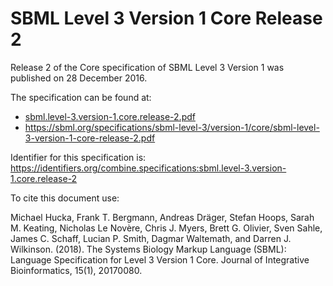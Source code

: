 # SBML Level 3 Version 1 Core Release 2
Release 2 of the Core specification of SBML Level 3 Version 1 was published on 28 December 2016. 

The specification can be found at:

* [sbml.level-3.version-1.core.release-2.pdf](./files/sbml.level-3.version-1.core.release-2.pdf)
* https://sbml.org/specifications/sbml-level-3/version-1/core/sbml-level-3-version-1-core-release-2.pdf

Identifier for this specification is: https://identifiers.org/combine.specifications:sbml.level-3.version-1.core.release-2

To cite this document use:

Michael Hucka, Frank T. Bergmann, Andreas Dräger, Stefan Hoops, Sarah M. Keating, Nicholas Le Novère, Chris J. Myers, Brett G. Olivier, Sven Sahle, James C. Schaff, Lucian P. Smith, Dagmar Waltemath, and Darren J. Wilkinson. (2018). The Systems Biology Markup Language (SBML): Language Specification for Level 3 Version 1 Core. Journal of Integrative Bioinformatics, 15(1), 20170080.